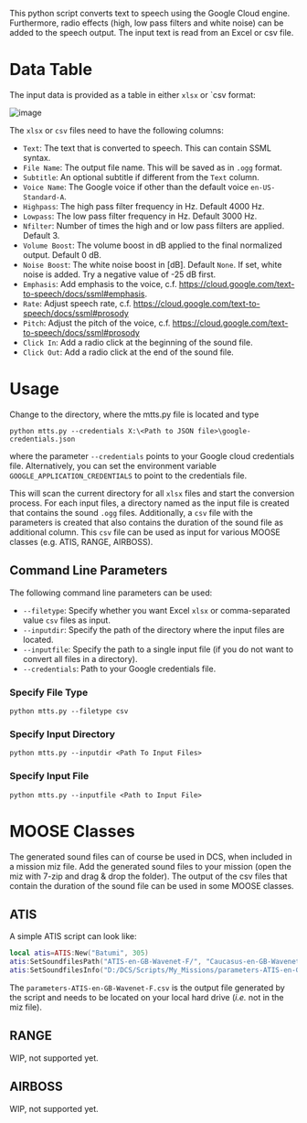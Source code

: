 This python script converts text to speech using the Google Cloud engine. Furthermore, radio effects (high, low pass filters and white noise) can be added to the speech output.
The input text is read from an Excel or csv file.

# Data Table
The input data is provided as a table in either `xlsx` or `csv format:

![image](https://github.com/funkyfranky/MTTS/assets/28947887/79ca2b46-cd24-493e-84c4-598ef34b3958)

The `xlsx` or `csv` files need to have the following columns:
* `Text`: The text that is converted to speech. This can contain SSML syntax.
* `File Name`: The output file name. This will be saved as in `.ogg` format.
* `Subtitle`: An optional subtitle if different from the `Text` column.
* `Voice Name`: The Google voice if other than the default voice `en-US-Standard-A`.
* `Highpass`: The high pass filter frequency in Hz. Default 4000 Hz.
* `Lowpass`: The low pass filter frequency in Hz. Default 3000 Hz.
* `Nfilter`: Number of times the high and or low pass filters are applied. Default 3.
* `Volume Boost`: The volume boost in dB applied to the final normalized output. Default 0 dB.
* `Noise Boost`: The white noise boost in [dB]. Default `None`. If set, white noise is added. Try a negative value of -25 dB first.
* `Emphasis`: Add emphasis to the voice, c.f. https://cloud.google.com/text-to-speech/docs/ssml#emphasis.
* `Rate`: Adjust speech rate, c.f. https://cloud.google.com/text-to-speech/docs/ssml#prosody
* `Pitch`: Adjust the pitch of the voice, c.f. https://cloud.google.com/text-to-speech/docs/ssml#prosody
* `Click In`: Add a radio click at the beginning of the sound file.
* `Click Out`: Add a radio click at the end of the sound file.

# Usage
Change to the directory, where the mtts.py file is located and type
```
python mtts.py --credentials X:\<Path to JSON file>\google-credentials.json
```
where the parameter `--credentials` points to your Google cloud credentials file. Alternatively, you can set the environment variable `GOOGLE_APPLICATION_CREDENTIALS` to point to the credentials file.

This will scan the current directory for all `xlsx` files and start the conversion process.
For each input files, a directory named as the input file is created that contains the sound `.ogg` files.
Additionally, a `csv` file with the parameters is created that also contains the duration of the sound file as additional column.
This `csv` file can be used as input for various MOOSE classes (e.g. ATIS, RANGE, AIRBOSS).

## Command Line Parameters
The following command line parameters can be used:
* `--filetype`: Specify whether you want Excel `xlsx` or comma-separated value `csv` files as input.
* `--inputdir`: Specify the path of the directory where the input files are located.
* `--inputfile`: Specify the path to a single input file (if you do not want to convert all files in a directory).
* `--credentials`: Path to your Google credentials file.

### Specify File Type
```
python mtts.py --filetype csv
```
### Specify Input Directory
```
python mtts.py --inputdir <Path To Input Files>
```
### Specify Input File
```
python mtts.py --inputfile <Path to Input File>
```

# MOOSE Classes
The generated sound files can of course be used in DCS, when included in a mission miz file. Add the generated sound files to your mission (open the miz with 7-zip and drag & drop the folder).
The output of the csv files that contain the duration of the sound file can be used in some MOOSE classes.

## ATIS
A simple ATIS script can look like:
```lua
local atis=ATIS:New("Batumi", 305)  
atis:SetSoundfilesPath("ATIS-en-GB-Wavenet-F/", "Caucasus-en-GB-Wavenet-F/", "NATO Alphabet-en-GB-Wavenet-F/")
atis:SetSoundfilesInfo("D:/DCS/Scripts/My_Missions/parameters-ATIS-en-GB-Wavenet-F.csv")
```
The `parameters-ATIS-en-GB-Wavenet-F.csv` is the output file generated by the script and needs to be located on your local hard drive (*i.e.* not in the miz file).
## RANGE
WIP, not supported yet.

## AIRBOSS
WIP, not supported yet.
